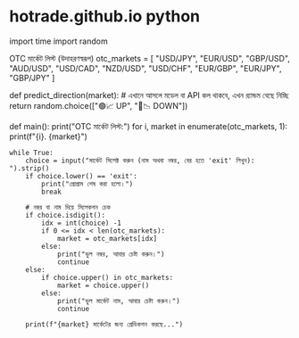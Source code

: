 # hotrade.github.io python
import time
import random

OTC মার্কেট লিস্ট (উদাহরণস্বরূপ)
otc_markets = [
    "USD/JPY", "EUR/USD", "GBP/USD", "AUD/USD", "USD/CAD", 
    "NZD/USD", "USD/CHF", "EUR/GBP", "EUR/JPY", "GBP/JPY"
]

def predict_direction(market):
    # এখানে আসলে মডেল বা API কল থাকবে, এখন র‍্যান্ডম বেছে নিচ্ছি
    return random.choice(["🟢📈 UP", "🔴📉 DOWN"])

def main():
    print("OTC মার্কেট লিস্ট:")
    for i, market in enumerate(otc_markets, 1):
        print(f"{i}. {market}")

    while True:
        choice = input("মার্কেট সিলেক্ট করুন (নাম অথবা নম্বর, বের হতে 'exit' লিখুন): ").strip()
        if choice.lower() == 'exit':
            print("প্রোগ্রাম শেষ করা হলো।")
            break

        # নম্বর বা নাম দিয়ে সিলেকশন চেক
        if choice.isdigit():
            idx = int(choice) -1
            if 0 <= idx < len(otc_markets):
                market = otc_markets[idx]
            else:
                print("ভুল নম্বর, আবার চেষ্টা করুন।")
                continue
        else:
            if choice.upper() in otc_markets:
                market = choice.upper()
            else:
                print("ভুল মার্কেট নাম, আবার চেষ্টা করুন।")
                continue

        print(f"{market} মার্কেটের জন্য প্রেডিকশন করছে...")
